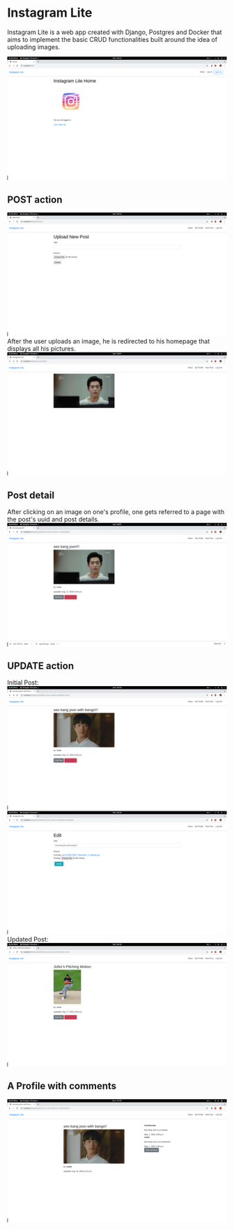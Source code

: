 # Instagram Lite
Instagram Lite is a web app created with Django, Postgres and Docker that aims to implement the basic CRUD functionalities built around the idea of uploading images.  

![Instagram Lite Homepage](/static/images/instagram_lite_homepage.png)

## POST action 
![Create](/static/images/create.png)
After the user uploads an image, he is redirected to his homepage that displays all his pictures.
![Sample User Profile Page](/static/images/post.png)

## Post detail
After clicking on an image on one's profile, one gets referred to a page with the post's uuid and post details.
![Sample Post Detail](/static/images/post_detail.png)

## UPDATE action
Initial Post:
![Before1](/static/images/before1.png)
![Before2](/static/images/before2.png)
Updated Post:
![After](/static/images/updated_pic.png)

## A Profile with comments
![Sample Post w/ Comments](/static/images/after_comment.png)